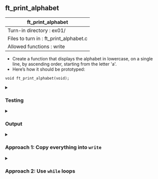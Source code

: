 ## ft_print_alphabet

|               ft_print_alphabet        |
|---------------------------------|
| Turn-in directory : ex01/       |
| Files to turn in : ft_print_alphabet.c |
| Allowed functions : write       |

- Create a function that displays the alphabet in lowercase, on a single line, by
ascending order, starting from the letter 'a'.
- Here’s how it should be prototyped:
```
void ft_print_alphabet(void);
```

<details>
<summary><h3>Testing</h3></summary>
<pre><code>int	main(void)
{
	ft_print_alphabet();
	return (0);
}
</pre></code>

See [testing file](main.c)

</details>
<details>
<summary><h3>Output</h3></summary>
<pre><code>abcdefghijklmnopqrstuvwxyz</code></pre>
</details>

<details>
<summary><h3><b>Approach 1: Copy everything into <code>write</code></b></h3></summary>
This <a href=ft_print_alphabet_v1.c>approach</a> simply puts everything that needs to be written into a single <code>write</code> command. It completes the task with very few lines. Just make sure the text is copied correctly and the number of characters to be printed correctly calibrated. 
</details>


<details>
<summary><h3><b>Approach 2: Use <code>while</code> loops</b></h3></summary>
This <a href=ft_print_alphabet_v2.c>approach</a> uses <code>while</code> loops (and more lines of code) to achieve the same. In particular, it uses increment to achieve ascending order.

Note that even though the <code>write</code> function was used for each character, there's no separator between each printed character. For instance, there isn't a space or a new line in between each character such that eventually, all the characters are printed in a single line together.

We can also use ASCII values in the code
<pre><code>...
x = 97;
while (x <= 122)
...</code></pre>
</details>
